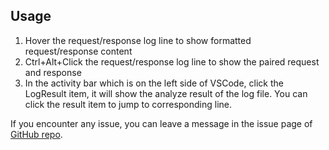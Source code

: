 ## Usage
1. Hover the request/response log line to show formatted request/response content
2. Ctrl+Alt+Click the request/response log line to show the paired request and response
3. In the activity bar which is on the left side of VSCode, click the LogResult item, it will show the analyze result of the log file. You can click the result item to jump to corresponding line.

If you encounter any issue, you can leave a message in the issue page of [GitHub repo](https://github.com/YigaoFan/logview).
